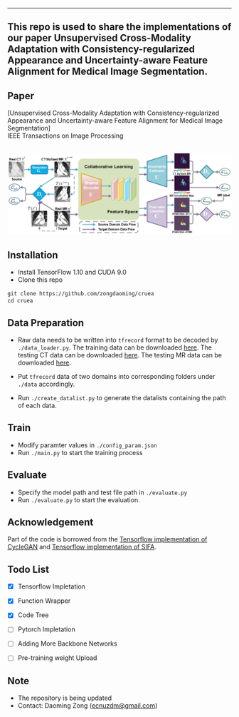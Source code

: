 -----------
 This repo is used to share the implementations of our paper **Unsupervised Cross-Modality Adaptation with Consistency-regularized Appearance and Uncertainty-aware Feature Alignment for Medical Image Segmentation**.<br/>
-----------

## Paper
[Unsupervised Cross-Modality Adaptation with Consistency-regularized Appearance and Uncertainty-aware Feature Alignment for Medical Image Segmentation]
<br/>
IEEE Transactions on Image Processing
<br/>
<br/>
<p align="center">
  <img src="img/pipeline4.jpg">
</p>

## Installation
* Install TensorFlow 1.10 and CUDA 9.0
* Clone this repo
```
git clone https://github.com/zongdaoming/cruea
cd cruea
```

## Data Preparation
* Raw data needs to be written into `tfrecord` format to be decoded by `./data_loader.py`. The training data can be downloaded [here](https://drive.google.com/file/d/1m9NSHirHx30S8jvN0kB-vkd7LL0oWCq3/view). The testing CT data can be downloaded [here](https://drive.google.com/file/d/1SJM3RluT0wbR9ud_kZtZvCY0dR9tGq5V/view). The testing MR data can be downloaded [here](https://drive.google.com/file/d/1RNb-4iYWUaFBY61rFAnT2XT0mtwlnH1V/view).

* Put `tfrecord` data of two domains into corresponding folders under `./data` accordingly.
* Run `./create_datalist.py` to generate the datalists containing the path of each data.

## Train
* Modify paramter values in `./config_param.json`
* Run `./main.py` to start the training process

## Evaluate
* Specify the model path and test file path in `./evaluate.py`
* Run `./evaluate.py` to start the evaluation.

## Acknowledgement
Part of the code is borrowed from the [Tensorflow implementation of CycleGAN](https://github.com/leehomyc/cyclegan-1) and [Tensorflow implementation of SIFA](https://github.com/cchen-cc/SIFA).

## Todo List

- [x] Tensorflow Impletation 
- [x] Function Wrapper
- [x] Code Tree
- [ ] Pytorch Impletation
- [ ] Adding More Backbone Networks 
- [ ] Pre-training weight Upload


## Note
* The repository is being updated
* Contact: Daoming Zong (ecnuzdm@gmail.com)
